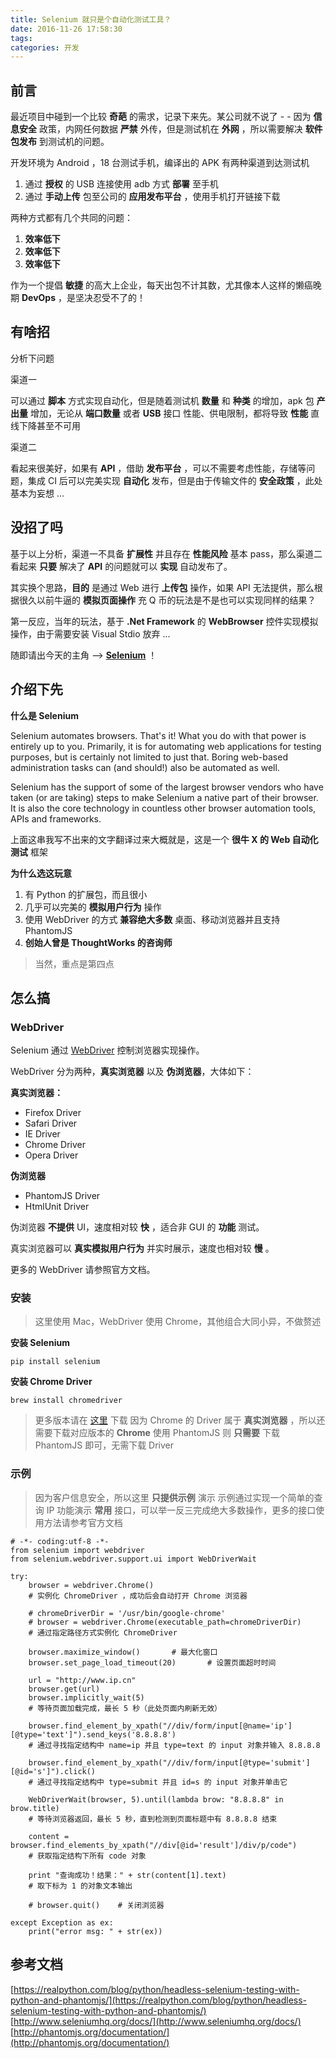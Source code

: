```yaml
---
title: Selenium 就只是个自动化测试工具？
date: 2016-11-26 17:58:30
tags:
categories: 开发
---
```

## 前言
最近项目中碰到一个比较 **奇葩** 的需求，记录下来先。某公司就不说了 - - 因为 **信息安全** 政策，内网任何数据 **严禁** 外传，但是测试机在 **外网** ，所以需要解决 **软件包发布** 到测试机的问题。

开发环境为 Android ，18 台测试手机，编译出的 APK 有两种渠道到达测试机
1. 通过 **授权** 的 USB 连接使用 adb 方式 **部署** 至手机
2. 通过 **手动上传** 包至公司的 **应用发布平台** ，使用手机打开链接下载
<!--more-->

两种方式都有几个共同的问题：
 1. **效率低下**
 2. **效率低下**
 3. **效率低下**

作为一个提倡 **敏捷** 的高大上企业，每天出包不计其数，尤其像本人这样的懒癌晚期 **DevOps** ，是坚决忍受不了的！

## 有啥招
分析下问题

渠道一

可以通过 **脚本** 方式实现自动化，但是随着测试机 **数量** 和 **种类** 的增加，apk 包 **产出量** 增加，无论从 **端口数量** 或者 **USB** 接口 性能、供电限制，都将导致 **性能** 直线下降甚至不可用

渠道二

看起来很美好，如果有 **API** ，借助 **发布平台** ，可以不需要考虑性能，存储等问题，集成 CI 后可以完美实现 **自动化** 发布，但是由于传输文件的 **安全政策** ，此处基本为妄想 ... 

## 没招了吗

基于以上分析，渠道一不具备 **扩展性** 并且存在 **性能风险** 基本 pass，那么渠道二看起来 **只要** 解决了 **API** 的问题就可以 **实现** 自动发布了。

其实换个思路，**目的** 是通过 Web 进行 **上传包** 操作，如果 API 无法提供，那么根据很久以前牛逼的 **模拟页面操作** 充 Q 币的玩法是不是也可以实现同样的结果？

第一反应，当年的玩法，基于 **.Net Framework** 的 **WebBrowser** 控件实现模拟操作，由于需要安装 Visual Stdio 放弃 ...

随即请出今天的主角 --> **[Selenium](www.seleniumhq.org)** ！

## 介绍下先

**什么是 Selenium**

Selenium automates browsers. That's it! What you do with that power is entirely up to you. Primarily, it is for automating web applications for testing purposes, but is certainly not limited to just that. Boring web-based administration tasks can (and should!) also be automated as well.

Selenium has the support of some of the largest browser vendors who have taken (or are taking) steps to make Selenium a native part of their browser. It is also the core technology in countless other browser automation tools, APIs and frameworks.

上面这串我写不出来的文字翻译过来大概就是，这是一个 **很牛 X 的 Web 自动化测试** 框架

**为什么选这玩意**

1. 有 Python 的扩展包，而且很小
2. 几乎可以完美的 **模拟用户行为** 操作 
3. 使用 WebDriver 的方式 **兼容绝大多数** 桌面、移动浏览器并且支持 PhantomJS
4. **创始人曾是 ThoughtWorks 的咨询师**

> 当然，重点是第四点

## 怎么搞

### WebDriver

Selenium 通过 [WebDriver](http://www.seleniumhq.org/projects/webdriver/) 控制浏览器实现操作。

WebDriver 分为两种，**真实浏览器** 以及 **伪浏览器**，大体如下：

**真实浏览器：**
- Firefox Driver
- Safari Driver
- IE Driver
- Chrome Driver
- Opera Driver

**伪浏览器**
- PhantomJS Driver
- HtmlUnit Driver

伪浏览器 **不提供** UI，速度相对较 **快** ，适合非 GUI 的 **功能** 测试。

真实浏览器可以 **真实模拟用户行为** 并实时展示，速度也相对较 **慢** 。

更多的 WebDriver 请参照官方文档。

### 安装

> 这里使用 Mac，WebDriver 使用 Chrome，其他组合大同小异，不做赘述

**安装 Selenium**

`pip install selenium`

**安装 Chrome Driver**

`brew install chromedriver`

> 更多版本请在 [这里](https://chromedriver.storage.googleapis.com/index.html) 下载
> 因为 Chrome 的 Driver 属于 **真实浏览器** ，所以还需要下载对应版本的 **Chrome**
> 使用 PhantomJS 则 **只需要** 下载 PhantomJS 即可，无需下载 Driver

### 示例

> 因为客户信息安全，所以这里 **只提供示例** 演示
> 示例通过实现一个简单的查询 IP 功能演示 **常用** 接口，可以举一反三完成绝大多数操作，更多的接口使用方法请参考官方文档

```
# -*- coding:utf-8 -*-
from selenium import webdriver
from selenium.webdriver.support.ui import WebDriverWait
 
try:
    browser = webdriver.Chrome()
    # 实例化 ChromeDriver ，成功后会自动打开 Chrome 浏览器
    
    # chromeDriverDir = '/usr/bin/google-chrome'
    # browser = webdriver.Chrome(executable_path=chromeDriverDir)
    # 通过指定路径方式实例化 ChromeDriver

    browser.maximize_window()       # 最大化窗口
    browser.set_page_load_timeout(20)       # 设置页面超时时间
    
    url = "http://www.ip.cn"
    browser.get(url)
    browser.implicitly_wait(5)
    # 等待页面加载完成，最长 5 秒（此处页面内刷新无效）

    browser.find_element_by_xpath("//div/form/input[@name='ip'][@type='text']").send_keys('8.8.8.8')
    # 通过寻找指定结构中 name=ip 并且 type=text 的 input 对象并输入 8.8.8.8

    browser.find_element_by_xpath("//div/form/input[@type='submit'][@id='s']").click()
    # 通过寻找指定结构中 type=submit 并且 id=s 的 input 对象并单击它

    WebDriverWait(browser, 5).until(lambda brow: "8.8.8.8" in brow.title)
    # 等待浏览器返回，最长 5 秒，直到检测到页面标题中有 8.8.8.8 结束
    
    content = browser.find_elements_by_xpath("//div[@id='result']/div/p/code")
    # 获取指定结构下所有 code 对象

    print "查询成功！结果：" + str(content[1].text)
    # 取下标为 1 的对象文本输出

    # browser.quit()    # 关闭浏览器
     
except Exception as ex:
    print("error msg: " + str(ex))
```

## 参考文档

[https://realpython.com/blog/python/headless-selenium-testing-with-python-and-phantomjs/](https://realpython.com/blog/python/headless-selenium-testing-with-python-and-phantomjs/)
[http://www.seleniumhq.org/docs/](http://www.seleniumhq.org/docs/)
[http://phantomjs.org/documentation/](http://phantomjs.org/documentation/)